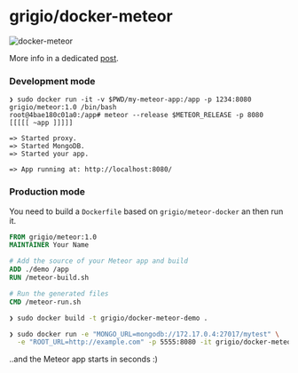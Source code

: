 # grigio/docker-meteor

![docker-meteor](https://cloud.githubusercontent.com/assets/8074/5562265/a3cba180-8e0e-11e4-8bab-9a0f6ec0a395.jpg)

More info in a dedicated [post](http://grigio.org/meteor_and_docker_grigio_docker_meteor).

### Development mode
```shell
❯ sudo docker run -it -v $PWD/my-meteor-app:/app -p 1234:8080 grigio/meteor:1.0 /bin/bash
root@4bae180c01a0:/app# meteor --release $METEOR_RELEASE -p 8080
[[[[[ ~app ]]]]]                              

=> Started proxy.                             
=> Started MongoDB.                           
=> Started your app.                          

=> App running at: http://localhost:8080/
```

### Production mode
You need to build a `Dockerfile` based on `grigio/meteor-docker` an then run it.

```dockerfile
FROM grigio/meteor:1.0
MAINTAINER Your Name

# Add the source of your Meteor app and build
ADD ./demo /app 
RUN /meteor-build.sh

# Run the generated files
CMD /meteor-run.sh
```
```bash
❯ sudo docker build -t grigio/docker-meteor-demo .
```
```bash
❯ sudo docker run -e "MONGO_URL=mongodb://172.17.0.4:27017/mytest" \
  -e "ROOT_URL=http://example.com" -p 5555:8080 -it grigio/docker-meteor-demo sh /meteor-run.sh
```
..and the Meteor app starts in seconds :)

